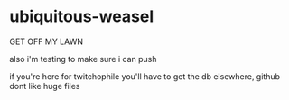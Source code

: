 # ubiquitous-weasel
GET OFF MY LAWN

also i'm testing to make sure i can push

if you're here for twitchophile you'll have to get the db elsewhere, github dont like huge files